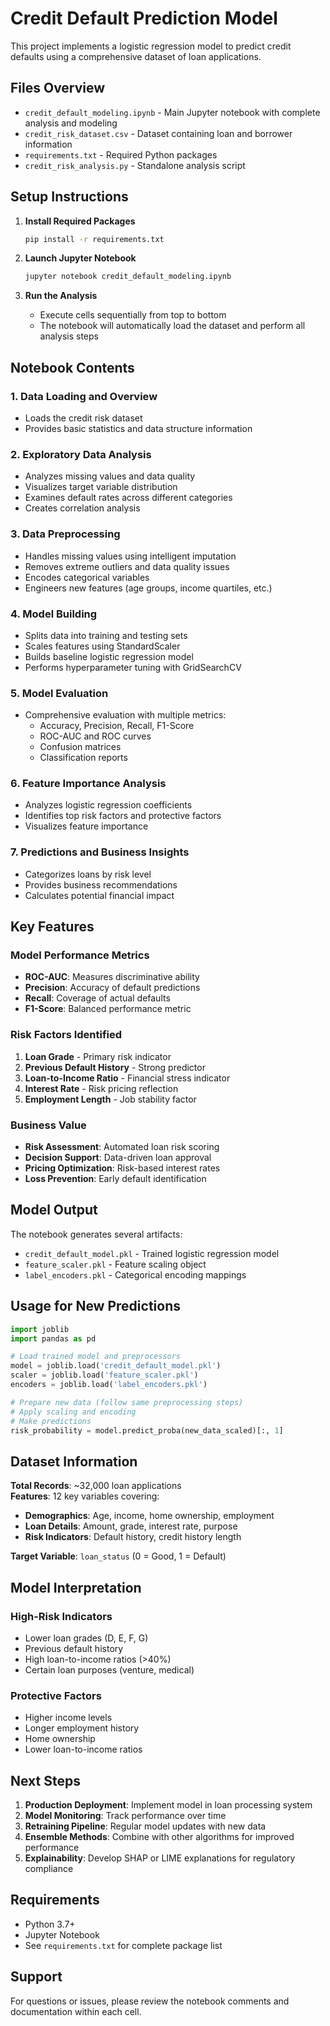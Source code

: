 # Credit Default Prediction Model

This project implements a logistic regression model to predict credit defaults using a comprehensive dataset of loan applications.

## Files Overview

- `credit_default_modeling.ipynb` - Main Jupyter notebook with complete analysis and modeling
- `credit_risk_dataset.csv` - Dataset containing loan and borrower information
- `requirements.txt` - Required Python packages
- `credit_risk_analysis.py` - Standalone analysis script

## Setup Instructions

1. **Install Required Packages**
   ```bash
   pip install -r requirements.txt
   ```

2. **Launch Jupyter Notebook**
   ```bash
   jupyter notebook credit_default_modeling.ipynb
   ```

3. **Run the Analysis**
   - Execute cells sequentially from top to bottom
   - The notebook will automatically load the dataset and perform all analysis steps

## Notebook Contents

### 1. Data Loading and Overview
- Loads the credit risk dataset
- Provides basic statistics and data structure information

### 2. Exploratory Data Analysis
- Analyzes missing values and data quality
- Visualizes target variable distribution
- Examines default rates across different categories
- Creates correlation analysis

### 3. Data Preprocessing
- Handles missing values using intelligent imputation
- Removes extreme outliers and data quality issues
- Encodes categorical variables
- Engineers new features (age groups, income quartiles, etc.)

### 4. Model Building
- Splits data into training and testing sets
- Scales features using StandardScaler
- Builds baseline logistic regression model
- Performs hyperparameter tuning with GridSearchCV

### 5. Model Evaluation
- Comprehensive evaluation with multiple metrics:
  - Accuracy, Precision, Recall, F1-Score
  - ROC-AUC and ROC curves
  - Confusion matrices
  - Classification reports

### 6. Feature Importance Analysis
- Analyzes logistic regression coefficients
- Identifies top risk factors and protective factors
- Visualizes feature importance

### 7. Predictions and Business Insights
- Categorizes loans by risk level
- Provides business recommendations
- Calculates potential financial impact

## Key Features

### Model Performance Metrics
- **ROC-AUC**: Measures discriminative ability
- **Precision**: Accuracy of default predictions
- **Recall**: Coverage of actual defaults
- **F1-Score**: Balanced performance metric

### Risk Factors Identified
1. **Loan Grade** - Primary risk indicator
2. **Previous Default History** - Strong predictor
3. **Loan-to-Income Ratio** - Financial stress indicator
4. **Interest Rate** - Risk pricing reflection
5. **Employment Length** - Job stability factor

### Business Value
- **Risk Assessment**: Automated loan risk scoring
- **Decision Support**: Data-driven loan approval
- **Pricing Optimization**: Risk-based interest rates
- **Loss Prevention**: Early default identification

## Model Output

The notebook generates several artifacts:
- `credit_default_model.pkl` - Trained logistic regression model
- `feature_scaler.pkl` - Feature scaling object
- `label_encoders.pkl` - Categorical encoding mappings

## Usage for New Predictions

```python
import joblib
import pandas as pd

# Load trained model and preprocessors
model = joblib.load('credit_default_model.pkl')
scaler = joblib.load('feature_scaler.pkl')
encoders = joblib.load('label_encoders.pkl')

# Prepare new data (follow same preprocessing steps)
# Apply scaling and encoding
# Make predictions
risk_probability = model.predict_proba(new_data_scaled)[:, 1]
```

## Dataset Information

**Total Records**: ~32,000 loan applications  
**Features**: 12 key variables covering:
- **Demographics**: Age, income, home ownership, employment
- **Loan Details**: Amount, grade, interest rate, purpose
- **Risk Indicators**: Default history, credit history length

**Target Variable**: `loan_status` (0 = Good, 1 = Default)

## Model Interpretation

### High-Risk Indicators
- Lower loan grades (D, E, F, G)
- Previous default history
- High loan-to-income ratios (>40%)
- Certain loan purposes (venture, medical)

### Protective Factors
- Higher income levels
- Longer employment history
- Home ownership
- Lower loan-to-income ratios

## Next Steps

1. **Production Deployment**: Implement model in loan processing system
2. **Model Monitoring**: Track performance over time
3. **Retraining Pipeline**: Regular model updates with new data
4. **Ensemble Methods**: Combine with other algorithms for improved performance
5. **Explainability**: Develop SHAP or LIME explanations for regulatory compliance

## Requirements

- Python 3.7+
- Jupyter Notebook
- See `requirements.txt` for complete package list

## Support

For questions or issues, please review the notebook comments and documentation within each cell. 
